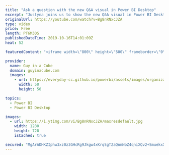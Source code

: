 ```yaml
---
title: "Ask a question with the new Q&A visual in Power BI Desktop"
excerpt: "Justyna joins us to show the new Q&A visual in Power BI Desktop. Easily ask a question and tune results in this awesome update.  Connect with Justyna: Twitter: https://twitter.com/JustynaLucznik  Guy in a Cube courses: https://guyinacu.be/courses  ******** LET'S CONNECT! ********  -- http://twitter.com/guyinacube"
originalUrl: https://youtube.com/watch?v=Bg8nRNxcJZA
type: video
price: Free
length: PT6M30S
publishedDateTime: 2019-10-16T14:01:09Z
heat: 52

featuredContent: "<iframe width=\"800\" height=\"500\" frameborder=\"0\" src=\"https://www.youtube.com/embed/Bg8nRNxcJZA\" allow=\"accelerometer; autoplay; encrypted-media; gyroscope; picture-in-picture\" allowfullscreen></iframe>"

provider:
  name: Guy in a Cube
  domain: guyinacube.com
  images:
    - url: https://everyday-cc.github.io/powerbi/assets/images/organizations/guyinacube.com-50x50.jpg
      width: 50
      height: 50

topics:
  - Power BI
  - Power BI Desktop

images:
  - url: https://i.ytimg.com/vi/Bg8nRNxcJZA/maxresdefault.jpg
    width: 1280
    height: 720
    isCached: true

secured: "MgArADHKZIphw3xz0z3GHcRg9Jkgw4xKrqSgTZaQnmNoZ4qniXQv2+SmuekxXoI25JPk9HlwOqXxQ7sEQYr7uNht/TlX40JCxE43hbx7BNv/qtGH1W1VL5BCQ1v3ZS8tuwa38//UbOfShvtaLgkKpmhXXsgahVGoaWrwgdrzijP/N4XVE5j8HzECVzKaQTEgATXibCAodW9ajdr7aDmfqRIvYnjwmAfGfR2QuLlfOO6LTbOIImiAW7suTJRMmWFJZS6c+qu8hCRV4lR9AgjKPt/H6C++Ad6uHubZ6HHyKpeNwIoLPXrskwEnFSS0kpDG87KocwIQf5ZtnIH282Kg6PP58+d2LGVcjT/yi/b2l1b7xJa+LQs+qgtTnAbTUGUm4hVN6JUsyZZPxQ3Pz0dfCd5vOU8aBiDUWTuOJstronc=;G2EnzU74p5cgcufKgs392A=="
---
```


